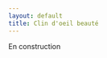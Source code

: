 ```yaml
---
layout: default
title: Clin d'oeil beauté
---
```


<div class="centered-div content">
    <p>
       En construction
    </p>
</div>